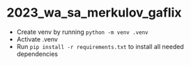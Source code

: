 # 2023_wa_sa_merkulov_gaflix
- Create venv by running `python -m venv .venv`
- Activate .venv
- Run `pip install -r requirements.txt` to install all needed dependencies
